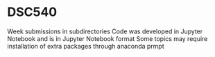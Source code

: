 # DSC540
Week submissions in subdirectories
Code was developed in Jupyter Notebook and is in Jupyter Notebook format
Some topics may require installation of extra packages through anaconda prmpt
